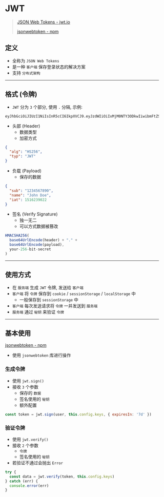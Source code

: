 # JWT



> [JSON Web Tokens - jwt.io](https://jwt.io/)
>
> [jsonwebtoken - npm](https://www.npmjs.com/package/jsonwebtoken)



## 定义

- 全称为 `JSON Web Tokens`
- 是一种 `客户端` 保存登录状态的解决方案
- 支持 `分布式架构`

---

## 格式 (令牌)

- `JWT` 分为 `3` 个部分, 使用 `.` 分隔, 示例:

```
eyJhbGciOiJIUzI1NiIsInR5cCI6IkpXVCJ9.eyJzdWIiOiIxMjM0NTY3ODkwIiwibmFtZSI6IkpvaG4gRG9lIiwiaWF0IjoxNTE2MjM5MDIyfQ.SflKxwRJSMeKKF2QT4fwpMeJf36POk6yJV_adQssw5c
```

- 头部 (Header)
  - 数据类型
  - 加密方式

```json
{
  "alg": "HS256",
  "typ": "JWT"
}
```

- 负载 (Payload)
  - 保存的数据

```json
{
  "sub": "1234567890",
  "name": "John Doe",
  "iat": 1516239022
}
```

- 签名 (Verify Signature)
  - 独一无二
  - 可以方式数据被篡改

```js
HMACSHA256(
  base64UrlEncode(header) + "." +
  base64UrlEncode(payload),
  your-256-bit-secret
)
```

---

## 使用方式

- 在 `服务端` 生成 `JWT` 令牌, 发送给 `客户端`
- `客户端` 将 `令牌` 保存到 `cookie` / `sessionStorage` / `localStorage` 中
  - 一般保存到 `sessionStorage` 中
- `客户端` 每次发送请求将 `令牌` 一并发送到 `服务端`
- `服务端` 通过 `秘钥` 来验证 `令牌`

---

## 基本使用

[jsonwebtoken - npm](https://www.npmjs.com/package/jsonwebtoken)

- 使用 `jsonwebtoken` 库进行操作



### 生成令牌

- 使用 `jwt.sign()`
- 接收 `3` 个参数
  - 保存的 `数据`
  - 签名使用的 `秘钥`
  - 额外配置

```js
const token = jwt.sign(user, this.config.keys, { expiresIn: '7d' })
```



### 验证令牌

- 使用 `jwt.verify()`
- 接收 `2` 个参数
  - `令牌`
  - 签名使用的 `秘钥`
- 若验证不通过会抛出 `Error`

```js
try {
  const data = jwt.verify(token, this.config.keys)
} catch (err) {
  console.error(err)
}
```












































